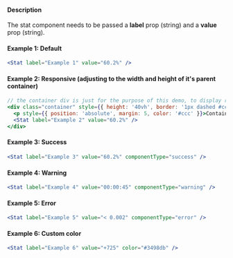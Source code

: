#### Description

The stat component needs to be passed a **label** prop (string) and a **value** prop (string).

#### Example 1: Default

```jsx
<Stat label="Example 1" value="60.2%" />
```

#### Example 2: Responsive (adjusting to the width and height of it's parent container)

```jsx
// the container div is just for the purpose of this demo, to display responsiveness of the component
<div class="container" style={{ height: '40vh', border: '1px dashed #ccc' }}>
  <p style={{ position: 'absolute', margin: 5, color: '#ccc' }}>Container</p>
  <Stat label="Example 2" value="60.2%" />
</div>
```

#### Example 3: Success

```jsx
<Stat label="Example 3" value="60.2%" componentType="success" />
```

#### Example 4: Warning

```jsx
<Stat label="Example 4" value="00:00:45" componentType="warning" />
```

#### Example 5: Error

```jsx
<Stat label="Example 5" value="< 0.002" componentType="error" />
```

#### Example 6: Custom color

```jsx
<Stat label="Example 6" value="+725" color="#3498db" />
```
